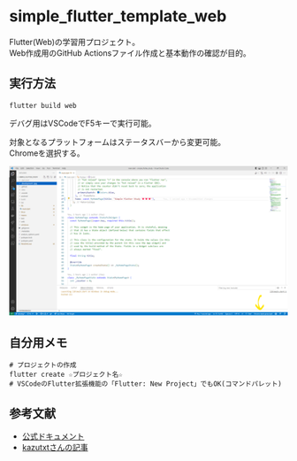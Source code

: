 # simple_flutter_template_web

Flutter(Web)の学習用プロジェクト。  
Web作成用のGitHub Actionsファイル作成と基本動作の確認が目的。  

## 実行方法

```shell
flutter build web
```

デバグ用はVSCodeでF5キーで実行可能。  

対象となるプラットフォームはステータスバーから変更可能。  
Chromeを選択する。  

![プラットフォームの選択](./.development/img/target_platform.png)  

## 自分用メモ

```shell
# プロジェクトの作成
flutter create ☆プロジェクト名☆
# VSCodeのFlutter拡張機能の「Flutter: New Project」でもOK(コマンドパレット)
```

## 参考文献

- [公式ドキュメント](https://docs.flutter.dev/get-started/install)
- [kazutxtさんの記事](https://zenn.dev/kazutxt/books/flutter_practice_introduction/viewer/01_chapter0_aboutme)
